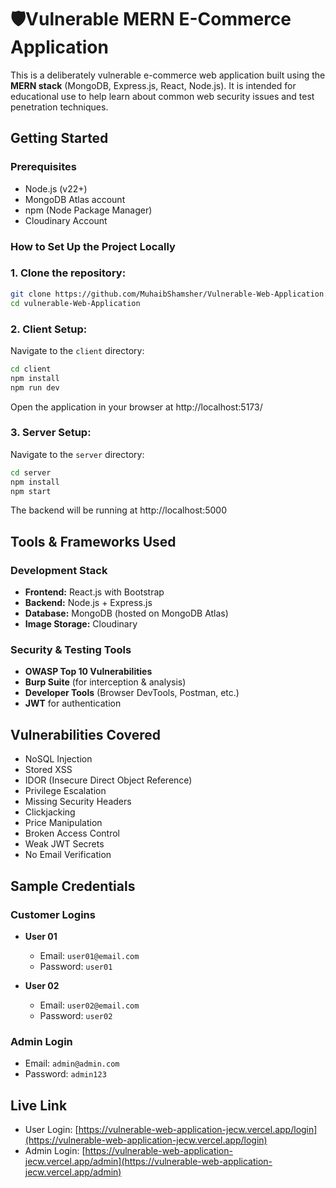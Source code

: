 ﻿# 🛡Vulnerable MERN E-Commerce Application

This is a deliberately vulnerable e-commerce web application built using the **MERN stack** (MongoDB, Express.js, React, Node.js). It is intended for educational use to help learn about common web security issues and test penetration techniques.

## Getting Started

### Prerequisites
- Node.js (v22+)
- MongoDB Atlas account
- npm (Node Package Manager)
- Cloudinary Account


### How to Set Up the Project Locally

### 1. Clone the repository:
```bash
git clone https://github.com/MuhaibShamsher/Vulnerable-Web-Application.git
cd vulnerable-Web-Application
```
### 2. Client Setup:
Navigate to the `client` directory:
```bash
cd client
npm install
npm run dev
```

Open the application in your browser at http://localhost:5173/

### 3. Server Setup:
Navigate to the `server` directory:
```bash
cd server
npm install
npm start
```

The backend will be running at http://localhost:5000


## Tools & Frameworks Used

### Development Stack
- **Frontend:** React.js with Bootstrap  
- **Backend:** Node.js + Express.js  
- **Database:** MongoDB (hosted on MongoDB Atlas)  
- **Image Storage:** Cloudinary  


### Security & Testing Tools
- **OWASP Top 10 Vulnerabilities**  
- **Burp Suite** (for interception & analysis)  
- **Developer Tools** (Browser DevTools, Postman, etc.)  
- **JWT** for authentication  


## Vulnerabilities Covered
- NoSQL Injection  
- Stored XSS  
- IDOR (Insecure Direct Object Reference)  
- Privilege Escalation  
- Missing Security Headers  
- Clickjacking  
- Price Manipulation  
- Broken Access Control  
- Weak JWT Secrets  
- No Email Verification  


## Sample Credentials

### Customer Logins
- **User 01**  
  - Email: `user01@email.com`  
  - Password: `user01`  

- **User 02**  
  - Email: `user02@email.com`  
  - Password: `user02`  

### Admin Login
- Email: `admin@admin.com`  
- Password: `admin123`  


## Live Link

- User Login: [https://vulnerable-web-application-jecw.vercel.app/login](https://vulnerable-web-application-jecw.vercel.app/login)
- Admin Login: [https://vulnerable-web-application-jecw.vercel.app/admin](https://vulnerable-web-application-jecw.vercel.app/admin)

